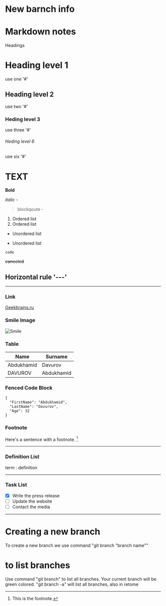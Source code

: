# New barnch info

# Markdown notes


Headings

# Heading level 1
use one '#' 
## Heading level 2
use two '#'
### Heding level 3
use three '#' 
###### Heding level 6
use six '#'

# TEXT
**Bold** 

*italic* - 

>blockqoute - 

1. Ordered list 
2. Ordered list 

* Unordered list 
- Unordered list 

`code` 

~~canceled~~ 

## Horizontal rule '---'
---

### Link

[Geekbrains.ru](https://gb.ru/)

### Smile Image

![Smile](https://www.transparentpng.com/thumb/smile/gGsgum-emoji-feliz-png-emoticon-smile-clipart-full-size.png)



### Table

| Name | Surname |
| ----------- | ----------- |
| Abdukhamid | Davurov |
| DAVUROV| Abdukhamid |

### Fenced Code Block

```
{
  "FirstName": "Abdukhamid",
  "LastName": "Davurov",
  "Age": 32
}
```

### Footnote

Here's a sentence with a footnote. [^1]

[^1]: This is the footnote.

___

### Definition List

term
: definition

---
### Task List

- [x] Write the press release
- [ ] Update the website
- [ ] Contact the media
---


# Creating a new branch
To create a new branch we use command "git branch "branch name""

# to list branches
Use command "git branch" to list all branches. Your current branch will be green colored.
"git branch -a" will list all branches, also in retome
